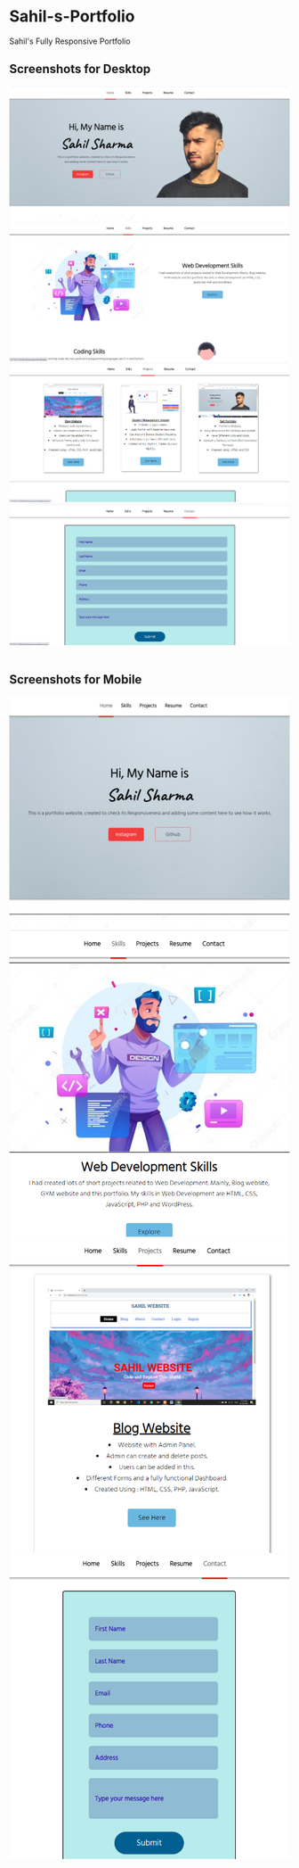 # Sahil-s-Portfolio
Sahil's Fully Responsive Portfolio

<h2>Screenshots for Desktop</h2>
<img src="screenshots/Desktop/1.png"><br>
<img src="screenshots/Desktop/2.png"><br>
<img src="screenshots/Desktop/3.png"><br>
<img src="screenshots/Desktop/4.png"><br><br>

<h2>Screenshots for Mobile</h2>
<img src="screenshots/Mobile/5.png"><br>
<img src="screenshots/Mobile/6.png"><br>
<img src="screenshots/Mobile/7.png"><br>
<img src="screenshots/Mobile/8.png"><br>
